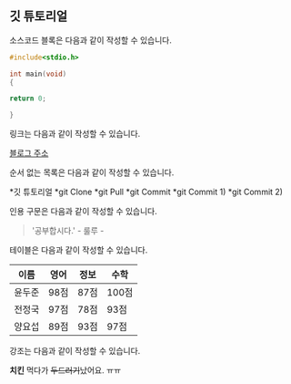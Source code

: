 ## 깃 튜토리얼

소스코드 블록은 다음과 같이 작성할 수 있습니다.

```C++
#include<stdio.h>

int main(void)
{

return 0;

}
```

링크는 다음과 같이 작성할 수 있습니다.

[블로그 주소](https://blog.naver.com)

순서 없는 목록은 다음과 같이 작성할 수 있습니다.

*깃 튜토리얼
  *git Clone
  *git Pull
  *git Commit
    *git Commit 1)
    *git Commit 2)
 
 인용 구문은 다음과 같이 작성할 수 있습니다.
 
 > '공부합시다.' - 룰루 -
 
 테이블은 다음과 같이 작성할 수 있습니다.
 
 이름|영어|정보|수학
 ---|---|---|---|
 윤두준|98점|87점|100점|
 전정국|97점|78점|93점|
 양요섭|89점|93점|97점|
 
 강조는 다음과 같이 작성할 수 있습니다.
 
 **치킨** 먹다가 ~~두드러기~~났어요. ㅠㅠ
